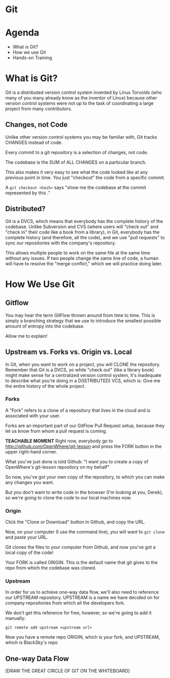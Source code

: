 # Git

# Agenda
+ What is Git?
+ How we use Git
+ Hands-on Training

# What is Git?
Git is a distributed version control system invented by Linus Torvolds (who many
of you many already know as the inventor of Linux) because other version control
systems were not up to the task of coordinating a large project from many
contributors.

## Changes, not Code
Unlike other version control systems you may be familiar with, Git tracks
CHANGES instead of code.

Every commit to a git repository is a selection of changes, not code.

The codebase is the SUM of ALL CHANGES on a particular branch.

This also makes it very easy to see what the code looked like at any previous
point in time. You just "checkout" the code from a specific commit.

A `git checkout <hash>` says "show me the codebase at the commit represented by
this <hash>."

## Distributed?
Git is a DVCS, which means that everybody has the complete history of the
codebase. Unlike Subversion and CVS (where users will "check out" and "check in"
their code like a book from a library), in Git, everybody has the complete
history (and therefore, all the code), and we use "pull requests" to sync our
repositories with the company's repository.

This allows multiple people to work on the same file at the same time without
any issues. If two people change the same line of code, a human will have to
resolve the "merge conflict," which we will practice doing later.

# How We Use Git

## Gitflow
You may hear the term GitFlow thrown around from time to time. This is simply a
branching strategy that we use to introduce the smallest possible amount of
entropy into the codebase.

Allow me to explain!

## Upstream vs. Forks vs. Origin vs. Local
In Git, when you want to work on a project, you will CLONE the repository.
Remember that Git is a DVCS, so while "check out" (like a library book) might
make sense for a centralized version control system, it's inadequate to describe
what you're doing in a D(ISTRIBUTED) VCS, which is: Give me the entire history of
the whole project.

### Forks
A "Fork" refers to a clone of a repository that lives in the cloud and is
associated with your user.

Forks are an important part of our GitFlow Pull Request setup, because they let
us know from whom a pull request is coming.

**TEACHABLE MOMENT**
Right now, everybody go to http://github.com/OpenWhere/git-lesson and press the
FORK button in the upper right-hand corner.

What you've just done is told Github:
"I want you to create a copy of OpenWhere's git-lesson repository on my behalf"

So now, you've got your own copy of the repository, to which you can make any
changes you want.

But you don't want to write code in the browser (I'm looking at you, Derek), so
we're going to clone the code to our local machines now.

### Origin
Click the "Clone or Download" button in Github, and copy the URL.

Now, on your computer (I use the command line), you will want to `git clone` and
paste your URL.

Git clones the files to your computer from Github, and now you've got a local
copy of the code!

Your FORK is called ORIGIN. This is the default name that git gives to the repo
from which the codebase was cloned.

### Upstream
In order for us to achieve one-way data flow, we'll also need to reference our
UPSTREAM repository.  UPSTREAM is a name we have decided on for company
repositories from which all the developers fork.

We don't get this reference for free, however, so we're going to add it
manually:

```
git remote add upstream <upstream url>
```

Now you have a remote repo ORIGIN, which is your fork, and UPSTREAM, which is
BlackSky's repo

## One-way Data Flow

[DRAW THE GREAT CIRCLE OF GIT ON THE WHITEBOARD]


